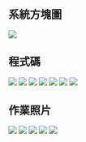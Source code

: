 ## 系統方塊圖
![](https://github.com/phantom3035/MCU-HW/blob/main/images/OTA.jpg?raw=true)

## 程式碼
![](https://github.com/phantom3035/MCU-HW/blob/main/images/OTA1.jpg?raw=true)
![](https://github.com/phantom3035/MCU-HW/blob/main/images/OTA2.jpg?raw=true)
![](https://github.com/phantom3035/MCU-HW/blob/main/images/OTA3.jpg?raw=true)
![](https://github.com/phantom3035/MCU-HW/blob/main/images/OTA4.jpg?raw=true)
![](https://github.com/phantom3035/MCU-HW/blob/main/images/OTA5.jpg?raw=true)
![](https://github.com/phantom3035/MCU-HW/blob/main/images/OTA6.jpg?raw=true)
![](https://github.com/phantom3035/MCU-HW/blob/main/images/OTA7.jpg?raw=true)

## 作業照片
![](https://github.com/phantom3035/MCU-HW/blob/main/images/off.jpg?raw=true)
![](https://github.com/phantom3035/MCU-HW/blob/main/images/off.jpg?raw=true)
![](https://github.com/phantom3035/MCU-HW/blob/main/images/LED%20on.jpg?raw=true)
![](https://github.com/phantom3035/MCU-HW/blob/main/images/LED%20off.jpg?raw=true)
![](https://github.com/phantom3035/MCU-HW/blob/main/images/OTA.jpg?raw=true)

